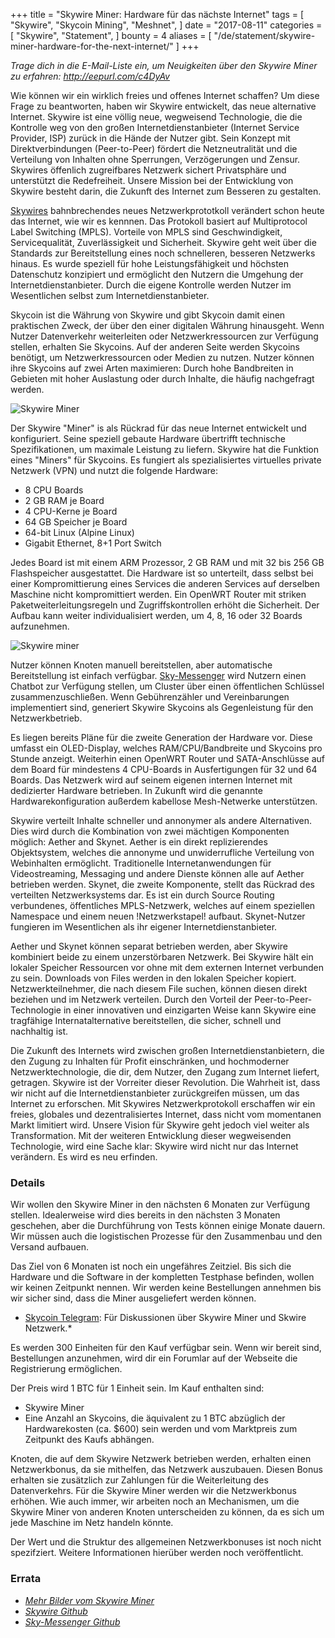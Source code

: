 +++
title = "Skywire Miner: Hardware für das nächste Internet"
tags = [
    "Skywire",
    "Skycoin Mining",
    "Meshnet",
]
date = "2017-08-11"
categories = [
    "Skywire",
    "Statement",
]
bounty = 4
aliases = [
	"/de/statement/skywire-miner-hardware-for-the-next-internet/"
]
+++

*Trage dich in die E-Mail-Liste ein, um Neuigkeiten über den Skywire Miner zu erfahren: http://eepurl.com/c4DyAv*

Wie können wir ein wirklich freies und offenes Internet schaffen? Um diese Frage zu beantworten, haben wir Skywire entwickelt, das neue alternative Internet. Skywire ist eine völlig neue, wegweisend Technologie, die die Kontrolle weg von den großen Internetdienstanbieter (Internet Service Provider, ISP) zurück in die Hände der Nutzer gibt. Sein Konzept mit Direktverbindungen (Peer-to-Peer) fördert die Netzneutralität und die Verteilung von Inhalten ohne Sperrungen, Verzögerungen und Zensur. Skywires öffenlich zugreifbares Netzwerk sichert Privatsphäre und unterstützt die Redefreiheit. Unsere Mission bei der Entwicklung von Skywire besteht darin, die Zukunft des Internet zum Besseren zu gestalten.

[Skywires](https://github.com/skycoin/skywire) bahnbrechendes neues Netzwerkprototkoll verändert schon heute das Internet, wie wir es kennnen. Das Protokoll basiert auf Multiprotocol Label Switching (MPLS). Vorteile von MPLS sind Geschwindigkeit, Servicequalität, Zuverlässigkeit und Sicherheit. Skywire geht weit über die Standards zur Bereitstellung eines noch schnelleren, besseren Netzwerks hinaus. Es wurde speziell für hohe Leistungsfähigkeit und höchsten Datenschutz konzipiert und ermöglicht den Nutzern die Umgehung der Internetdienstanbieter. Durch die eigene Kontrolle werden Nutzer im Wesentlichen selbst zum Internetdienstanbieter.

Skycoin ist die Währung von Skywire und gibt Skycoin damit einen praktischen Zweck, der über den einer digitalen Währung hinausgeht. Wenn Nutzer Datenverkehr weiterleiten oder Netzwerkressourcen zur Verfügung stellen, erhalten Sie Skycoins. Auf der anderen Seite werden Skycoins benötigt, um Netzwerkressourcen oder Medien zu nutzen. Nutzer können ihre Skycoins auf zwei Arten maximieren: Durch hohe Bandbreiten in Gebieten mit hoher Auslastung oder durch Inhalte, die häufig nachgefragt werden.

![Skywire Miner](https://i.imgur.com/ASFEeYi.jpg)

Der Skywire "Miner" is als Rückrad für das neue Internet entwickelt und konfiguriert. Seine speziell gebaute Hardware übertrifft technische Spezifikationen, um maximale Leistung zu liefern. Skywire hat die Funktion eines "Miners" für Skycoins. Es fungiert als spezialisiertes virtuelles private Netzwerk (VPN) und nutzt die folgende Hardware:

- 8 CPU Boards
- 2 GB RAM je Board
- 4 CPU-Kerne je Board
- 64 GB Speicher je Board
- 64-bit Linux (Alpine Linux)
- Gigabit Ethernet, 8+1 Port Switch

Jedes Board ist mit einem ARM Prozessor, 2 GB RAM und mit 32 bis 256 GB Flashspeicher ausgestattet. Die Hardware ist so unterteilt, dass selbst bei einer Kompromittierung eines Services die anderen Services auf derselben Maschine nicht kompromittiert werden. Ein OpenWRT Router mit striken Paketweiterleitungsregeln und Zugriffskontrollen erhöht die Sicherheit. Der Aufbau kann weiter individualisiert werden, um 4, 8, 16 oder 32 Boards aufzunehmen.

![Skywire miner](https://i.imgur.com/2zj4CUV.jpg)

Nutzer können Knoten manuell bereitstellen, aber automatische Bereitstellung ist einfach verfügbar. [Sky-Messenger](https://github.com/skycoin/net) wird Nutzern einen Chatbot zur Verfügung stellen, um Cluster über einen öffentlichen Schlüssel zusammenzuschließen. Wenn Gebührenzähler und Vereinbarungen implementiert sind, generiert Skywire Skycoins als Gegenleistung für den Netzwerkbetrieb.

Es liegen bereits Pläne für die zweite Generation der Hardware vor. Diese umfasst ein OLED-Display, welches RAM/CPU/Bandbreite und Skycoins pro Stunde anzeigt. Weiterhin einen OpenWRT Router und SATA-Anschlüsse auf dem Board für mindestens 4 CPU-Boards in Ausfertigungen für 32 und 64 Boards. Das Netzwerk wird auf seinem eigenen internen Internet mit dedizierter Hardware betrieben. In Zukunft wird die genannte Hardwarekonfiguration außerdem kabellose Mesh-Netwerke unterstützen.

Skywire verteilt Inhalte schneller und annonymer als andere Alternativen. Dies wird durch die Kombination von zwei mächtigen Komponenten möglich: Aether and Skynet. Aether is ein direkt replizierendes Objektsystem, welches die annonyme und unwiderrufliche Verteilung von Webinhalten ermöglicht. Traditionelle Internetanwendungen für Videostreaming, Messaging und andere Dienste können alle auf Aether betrieben werden. Skynet, die zweite Komponente, stellt das Rückrad des verteilten Netzwerksystems dar. Es ist ein durch Source Routing verbundenes, öffentliches MPLS-Netzwerk, welches auf einem speziellen Namespace und einem neuen !Netzwerkstapel! aufbaut. Skynet-Nutzer fungieren im Wesentlichen als ihr eigener Internetdienstanbieter.

Aether und Skynet können separat betrieben werden, aber Skywire kombiniert beide zu einem unzerstörbaren Netzwerk. Bei Skywire hält ein lokaler Speicher Ressourcen vor ohne mit dem externen Internet verbunden zu sein. Downloads von Files werden in den lokalen Speicher kopiert. Netzwerkteilnehmer, die nach diesem File suchen, können diesen direkt beziehen und im Netzwerk verteilen. Durch den Vorteil der Peer-to-Peer-Technologie in einer innovativen und einzigarten Weise kann Skywire eine tragfähige Internatalternative bereitstellen, die sicher, schnell und nachhaltig ist.

Die Zukunft des Internets wird zwischen großen Internetdienstanbietern, die den Zugung zu Inhalten für Profit einschränken, und hochmoderner Netzwerktechnologie, die dir, dem Nutzer, den Zugang zum Internet liefert, getragen. Skywire ist der Vorreiter dieser Revolution. Die Wahrheit ist, dass wir nicht auf die Internetdienstanbieter zurückgreifen müssen, um das Internet zu erforschen. Mit Skywires Netzwerkprotokoll erschaffen wir ein freies, globales und dezentralisiertes Internet, dass nicht vom momentanen Markt limitiert wird. Unsere Vision für Skywire geht jedoch viel weiter als Transformation. Mit der weiteren Entwicklung dieser wegweisenden Technologie, wird eine Sache klar: Skywire wird nicht nur das Internet verändern. Es wird es neu erfinden.

### Details

Wir wollen den Skywire Miner in den nächsten 6 Monaten zur Verfügung stellen. Idealerweise wird dies bereits in den nächsten 3 Monaten geschehen, aber die Durchführung von Tests können einige Monate dauern. Wir müssen auch die logistischen Prozesse für den Zusammenbau und den Versand aufbauen.

Das Ziel von 6 Monaten ist noch ein ungefähres Zeitziel. Bis sich die Hardware und die Software in der kompletten Testphase befinden, wollen wir keinen Zeitpunkt nennen. Wir werden keine Bestellungen annehmen bis wir sicher sind, dass die Miner ausgeliefert werden können.

* [Skycoin Telegram](https://t.me/Skycoin): Für Diskussionen über Skywire Miner und Skwire Netzwerk.*

Es werden 300 Einheiten für den Kauf verfügbar sein. Wenn wir bereit sind, Bestellungen anzunehmen, wird dir ein Forumlar auf der Webseite die Registrierung ermöglichen.

Der Preis wird 1 BTC für 1 Einheit sein. Im Kauf enthalten sind:

* Skywire Miner
* Eine Anzahl an Skycoins, die äquivalent zu 1 BTC abzüglich der Hardwarekosten (ca. $600) sein werden und vom Marktpreis zum Zeitpunkt des Kaufs abhängen.

Knoten, die auf dem Skywire Netzwerk betrieben werden, erhalten einen Netzwerkbonus, da sie mithelfen, das Netzwerk auszubauen. Diesen Bonus erhalten sie zusätzlich zur Zahlungen für die Weiterleitung des Datenverkehrs. Für die Skywire Miner werden wir die Netzwerkbonus erhöhen. Wie auch immer, wir arbeiten noch an Mechanismen, um die Skywire Miner von anderen Knoten unterscheiden zu können, da es sich um jede Maschine im Netz handeln könnte.

Der Wert und die Struktur des allgemeinen Netzwerkbonuses ist noch nicht spezifziert. Weitere Informationen hierüber werden noch veröffentlicht.

### Errata

- *[Mehr Bilder vom Skywire Miner](https://imgur.com/a/mpnzh)*
- *[Skywire Github](https://github.com/skycoin/skywire)*
- *[Sky-Messenger Github](https://github.com/skycoin/net)*
